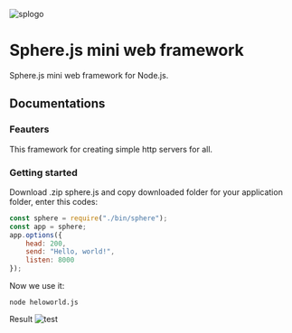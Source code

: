 ![splogo](https://user-images.githubusercontent.com/69193276/117698786-83ad6600-b1dd-11eb-936d-953cb19aab65.png)
# Sphere.js mini web framework
Sphere.js mini web framework for Node.js.
## Documentations
### Feauters
This framework for creating simple http servers for all. 
### Getting started
Download .zip sphere.js and copy downloaded folder for your application folder, enter this codes:
```js
const sphere = require("./bin/sphere");
const app = sphere;
app.options({
    head: 200,
    send: "Hello, world!",
    listen: 8000
});
```
Now we use it:
```
node heloworld.js
```
Result
![test](https://user-images.githubusercontent.com/69193276/118434709-f1362680-b6f6-11eb-8ea4-1bde3f6ce35b.png)
